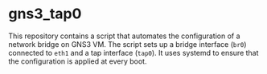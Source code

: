 # gns3_tap0
This repository contains a script that automates the configuration of a network bridge on GNS3 VM. The script sets up a bridge interface (`br0`) connected to `eth1` and a tap interface (`tap0`). It uses systemd to ensure that the configuration is applied at every boot.
